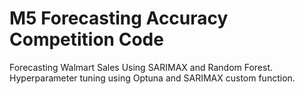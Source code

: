 # M5 Forecasting Accuracy Competition Code

Forecasting Walmart Sales Using SARIMAX and Random Forest.
Hyperparameter tuning using Optuna and SARIMAX custom function.

